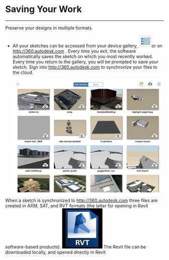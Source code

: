 # Saving Your Work

----

Preserve your designs in multiple formats.
 
* All your sketches can be accessed from your device gallery, ![](Images/GUID-04A6C825-C1EB-4092-BEF6-9C20E9428677-low.png)or on http://360.autodesk.com . Every time you exit, the software automatically saves the sketch on which you most recently worked. Every time you return to the gallery, you will be prompted to save your sketch. Sign into http://360.autodesk.com to synchronize your files to the cloud. 
    
    ![](Images/GUID-8813CD09-F7AB-4ED8-AD57-1FCA1DA145FB-low.png)

When a sketch is synchronized to http://360.autodesk.com three files are created in AXM, SAT, and RVT formats (the latter for opening in Revit software-based products). ![](Images/GUID-77322109-D293-4D4B-8291-3E3014A9FFE6-low.jpg) The Revit file can be downloaded locally, and opened directly in Revit
